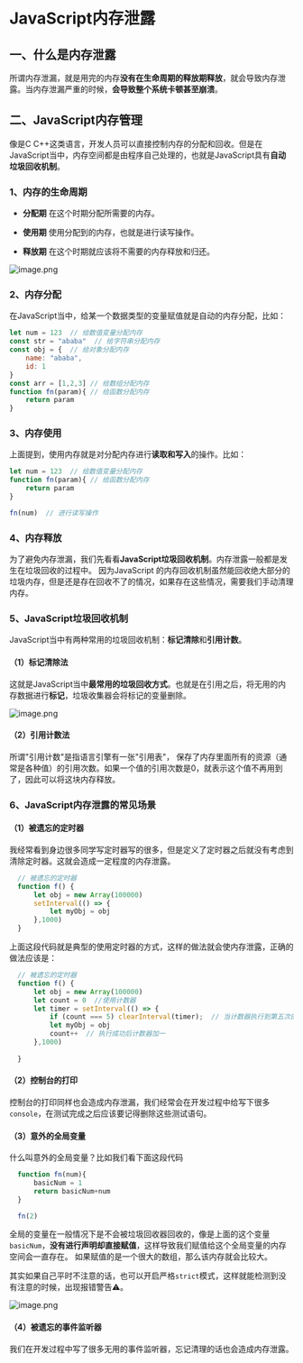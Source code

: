 # JavaScript内存泄露

## 一、什么是内存泄露
所谓内存泄漏，就是用完的内存**没有在生命周期的释放期释放**，就会导致内存泄露。当内存泄漏严重的时候，**会导致整个系统卡顿甚至崩溃**。

## 二、JavaScript内存管理
像是C C++这类语言，开发人员可以直接控制内存的分配和回收。但是在JavaScript当中，内存空间都是由程序自己处理的，也就是JavaScript具有**自动垃圾回收机制**。

### 1、内存的生命周期
- **分配期**
  在这个时期分配所需要的内存。

- **使用期**
  使用分配到的内存，也就是进行读写操作。

- **释放期**
  在这个时期就应该将不需要的内存释放和归还。

![image.png](https://p3-juejin.byteimg.com/tos-cn-i-k3u1fbpfcp/76db7d2b4f00441d961ee3f13c84708e~tplv-k3u1fbpfcp-watermark.image)

### 2、内存分配
在JavaScript当中，给某一个数据类型的变量赋值就是自动的内存分配，比如：

```js
let num = 123  // 给数值变量分配内存
const str = "ababa"  // 给字符串分配内存
const obj = {  // 给对象分配内存
    name: "ababa",
    id: 1
}
const arr = [1,2,3] // 给数组分配内存
function fn(param){ // 给函数分配内存
    return param
}
```

### 3、内存使用
上面提到，使用内存就是对分配内存进行**读取和写入**的操作。比如：
```js
let num = 123  // 给数值变量分配内存
function fn(param){ // 给函数分配内存
    return param
}

fn(num)  // 进行读写操作
```

### 4、内存释放
为了避免内存泄漏，我们先看看**JavaScript垃圾回收机制**。内存泄露一般都是发生在垃圾回收的过程中。
因为JavaScript 的内存回收机制虽然能回收绝大部分的垃圾内存，但是还是存在回收不了的情况，如果存在这些情况，需要我们手动清理内存。

### 5、JavaScript垃圾回收机制
JavaScript当中有两种常用的垃圾回收机制：**标记清除**和**引用计数**。

#### （1）标记清除法
这就是JavaScript当中**最常用的垃圾回收方式**。也就是在引用之后，将无用的内存数据进行**标记**，垃圾收集器会将标记的变量删除。

![image.png](https://p1-juejin.byteimg.com/tos-cn-i-k3u1fbpfcp/3bd3008d882b4670a9d3e19d4a89a1be~tplv-k3u1fbpfcp-watermark.image)


#### （2）引用计数法
所谓"引用计数"是指语言引擎有一张"引用表"，
保存了内存里面所有的资源（通常是各种值）的引用次数。如果一个值的引用次数是0，就表示这个值不再用到了，因此可以将这块内存释放。


### 6、JavaScript内存泄露的常见场景
#### （1）被遗忘的定时器
我经常看到身边很多同学写定时器写的很多，但是定义了定时器之后就没有考虑到清除定时器。这就会造成一定程度的内存泄露。

```js
  // 被遗忘的定时器
  function f() {
      let obj = new Array(100000)
      setInterval(() => {
          let myObj = obj
      },1000)
  }
```
上面这段代码就是典型的使用定时器的方式，这样的做法就会使内存泄露，正确的做法应该是：

```js
  // 被遗忘的定时器
  function f() {
      let obj = new Array(100000)
      let count = 0  //使用计数器
      let timer = setInterval(() => {
          if (count === 5) clearInterval(timer);  // 当计数器执行到第五次的时候清除定时器，防止内存泄漏
          let myObj = obj
          count++  // 执行成功后计数器加一
      },1000)
      
  }
  ```


#### （2）控制台的打印
控制台的打印同样也会造成内存泄漏，我们经常会在开发过程中给写下很多`console`，在测试完成之后应该要记得删除这些测试语句。

#### （3）意外的全局变量
什么叫意外的全局变量？比如我们看下面这段代码
```js
  function fn(num){
      basicNum = 1
      return basicNum+num
  }

  fn(2)
```
全局的变量在一般情况下是不会被垃圾回收器回收的，像是上面的这个变量`basicNum`，**没有进行声明却直接赋值**，这样导致我们赋值给这个全局变量的内存空间会一直存在。
如果赋值的是一个很大的数组，那么该内存就会比较大。

其实如果自己平时不注意的话，也可以开启严格`strict`模式，这样就能检测到没有注意的时候，出现报错警告⚠。

![image.png](https://p9-juejin.byteimg.com/tos-cn-i-k3u1fbpfcp/b41a2dffd5924830a855fdaacb3b92d5~tplv-k3u1fbpfcp-watermark.image)


#### （4）被遗忘的事件监听器

我们在开发过程中写了很多无用的事件监听器，忘记清理的话也会造成内存泄露。

